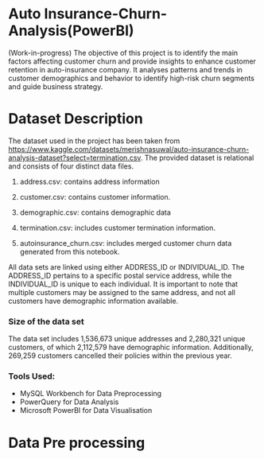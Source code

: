 # Auto Insurance-Churn-Analysis(PowerBI)
(Work-in-progress) The objective of this project is to identify the main factors affecting customer churn and provide insights to enhance customer retention in auto-insurance company. It analyses patterns and trends in customer demographics and behavior to identify high-risk churn segments and guide business strategy.
# Dataset Description
The dataset used in the project has been taken from <https://www.kaggle.com/datasets/merishnasuwal/auto-insurance-churn-analysis-dataset?select=termination.csv>. The provided dataset is relational and consists of four distinct data files.

1. address.csv: contains address information

2. customer.csv: contains customer information.

3. demographic.csv: contains demographic data

4. termination.csv: includes customer termination information.

5. autoinsurance_churn.csv: includes merged customer churn data generated from this notebook.
   

All data sets are linked using either ADDRESS_ID or INDIVIDUAL_ID. The ADDRESS_ID pertains to a specific postal service address, while the INDIVIDUAL_ID is unique to each individual. It is important to note that multiple customers may be assigned to the same address, and not all customers have demographic information available.

### Size of the data set
The data set includes 1,536,673 unique addresses and 2,280,321 unique customers, of which 2,112,579 have demographic information. Additionally, 269,259 customers cancelled their policies within the previous year.

### Tools Used:
- MySQL Workbench for Data Preprocessing
- PowerQuery for Data Analysis
- Microsoft PowerBI for Data Visualisation

# Data Pre processing


